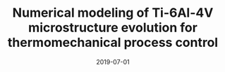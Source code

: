 ---
title: "Numerical modeling of Ti-6Al-4V microstructure evolution for thermomechanical process control"
collection: publications
permalink: /publication/2019-07-01-numformConf
date: 2019-07-01
venue: 'Proceedings of NUMIFORM 2019: The 13th International Conference on Numerical Methods in Industrial Forming Processes'
link: 'https://par.nsf.gov/biblio/10104817'
citation: '<small><b>Bhatt, S</b>, Baskaran, A, Lewis, D, and Maniatty, A. "Numerical modeling of Ti-6Al-4V microstructure evolution for thermomechanical process control." <i>Proceedings of NUMIFORM 2019: The 13th International Conference on Numerical Methods in Industrial Forming Processes</i>, 2019</small>'
---